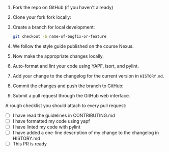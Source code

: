 1. Fork the repo on GitHub (if you haven't already)
1. Clone your fork fork locally:
1. Create a branch for local development:

   ```bash
   git checkout -b name-of-bugfix-or-feature
   ```
1. We follow the style guide published on the course Nexus.

1. Now make the appropriate changes locally. 

1. Auto-format and lint your code using YAPF, isort, and pylint. 

1. Add your change to the changelog for the current version in `HISTORY.md`.

1. Commit the changes and push the branch to GitHub:

1. Submit a pull request through the GitHub web interface.


A rough checklist you should attach to every pull request:

- [ ]  I have read the guidelines in
CONTRIBUTING.md
- [ ]  I have formatted my code using yapf
- [ ]  I have linted my code with pylint
- [ ]  I have added a one-line description of my change to the changelog in HISTORY.md
- [ ]  This PR is ready
